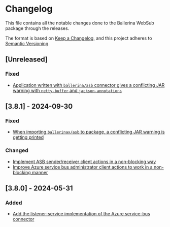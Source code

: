 # Changelog

This file contains all the notable changes done to the Ballerina WebSub package through the releases.

The format is based on [Keep a Changelog](https://keepachangelog.com/en/1.0.0/),
and this project adheres to [Semantic Versioning](https://semver.org/spec/v2.0.0.html).

## [Unreleased]

### Fixed

- [Application written with `ballerina/asb` connector gives a conflicting JAR warning with `netty-buffer` and `jackson-annotations`](https://github.com/ballerina-platform/ballerina-library/issues/7061)

## [3.8.1] - 2024-09-30

### Fixed

- [When importing `ballerinax/asb` to package, a conflicting JAR warning is getting printed](https://github.com/ballerina-platform/ballerina-library/issues/7052)

### Changed

- [Implement ASB sender/receiver client actions in a non-blocking way](https://github.com/ballerina-platform/ballerina-library/issues/4982)
- [Improve Azure service bus administrator client actions to work in a non-blocking manner](https://github.com/ballerina-platform/ballerina-library/issues/6603)

## [3.8.0] - 2024-05-31

### Added

- [Add the listener-service implementation of the Azure service-bus connector](https://github.com/ballerina-platform/ballerina-library/issues/6495)
